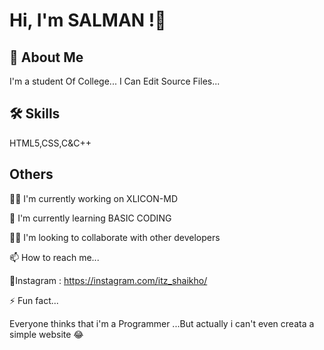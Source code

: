 # Hi, I'm SALMAN !👋


## 📕 About Me
I'm a student Of College...
I Can Edit Source Files...


## 🛠 Skills
HTML5,CSS,C&C++

## Others

👩‍💻 I'm currently working on XLICON-MD

🧠 I'm currently learning BASIC CODING

👯‍♀️ I'm looking to collaborate with other developers

📫 How to reach me...
 
🚩Instagram : https://instagram.com/itz_shaikho/

⚡️ Fun fact...

Everyone thinks that i'm a Programmer ...But actually i can't even creata a simple website 😂
